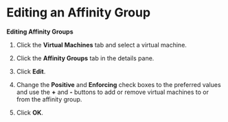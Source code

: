 # Editing an Affinity Group

**Editing Affinity Groups**

1. Click the **Virtual Machines** tab and select a virtual machine.

2. Click the **Affinity Groups** tab in the details pane.

3. Click **Edit**.

4. Change the **Positive** and **Enforcing** check boxes to the preferred values and use the **+** and **-** buttons to add or remove virtual machines to or from the affinity group.

5. Click **OK**.
